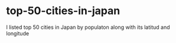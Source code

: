 # top-50-cities-in-japan

I listed top 50 cities in Japan by populaton along with its latitud and longitude 
